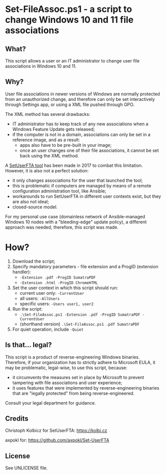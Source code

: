 # Set-FileAssoc.ps1 - a script to change Windows 10 and 11 file associations


## What?
This script allows a user or an IT administrator to change user file associations in Windows 10 and 11.

## Why?
User file associations in newer versions of Windows are normally protected from an unauthorized change, and therefore can only be set interactively through Settings app, or using a XML file pushed through GPO.

The XML method has several drawbacks:
- IT administrator has to keep track of any new associations when a Windows Feature Update gets released;
- if the computer is not in a domain, associations can only be set in a reference image, and as a result:
    - apps also have to be pre-built in your image;
    - once an user changes one of their file associations, it cannot be set back using the XML method.

A [SetUserFTA tool](https://kolbi.cz/blog/2017/10/25/setuserfta-userchoice-hash-defeated-set-file-type-associations-per-user) has been made in 2017 to combat this limitation. However, it is also not a perfect solution:
- it only changes associations for the user that launched the tool;
- this is problematic if computers are managed by means of a remote configuration administration tool, like Ansible;
- workarounds to run SetUserFTA in different user contexts exist, but they are also not ideal;
- closed-source model.

For my personal use case (domainless network of Ansible-managed Windows 10 nodes with a "bleeding-edge" update policy), a different approach was needed, therefore, this script was made.

# How?
1. Download the script;
2. Specify mandatory parameters - file extension and a ProgID (extension handler):
    - `-Extension .pdf -ProgID SumatraPDF`
    - `-Extension .html -ProgID ChromeHTML`
3. Set the user context in which this script should run:
    - current user only: `-CurrentUser`
    - all users: `-AllUsers`
    - specific users: `-Users user1, user2`
4. Run the script:
    - `.\Set-FileAssoc.ps1 -Extension .pdf -ProgID SumatraPDF -CurrentUser`
    - (shorthand version) `.\Set-FileAssoc.ps1 .pdf SumatraPDF`
5. For quiet operation, include `-Quiet`

## Is that... legal?
This script is a product of reverse-engineering Windows binaries. Therefore, if your organization has to strictly adhere to Microsoft EULA, it may be problematic, legal-wise, to use this script, because:
- it circumvents the measures set in place by Microsoft to prevent tampering with file associations and user experience;
- it uses features that were implemented by reverse-engineering binaries that are "legally protected" from being reverse-engineered.

Consult your legal department for guidance.

## Credits
Christoph Kolbicz for SetUserFTA: https://kolbi.cz

axpokl for: https://github.com/axpokl/Set-UserFTA

## License
See UNLICENSE file.
